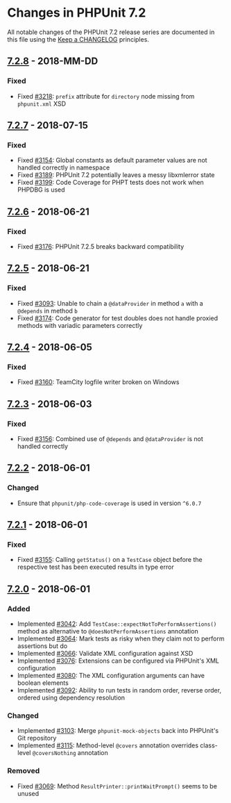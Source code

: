 # Changes in PHPUnit 7.2

All notable changes of the PHPUnit 7.2 release series are documented in this file using the [Keep a CHANGELOG](http://keepachangelog.com/) principles.

## [7.2.8] - 2018-MM-DD

### Fixed

* Fixed [#3218](https://github.com/sebastianbergmann/phpunit/issues/3218): `prefix` attribute for `directory` node missing from `phpunit.xml` XSD

## [7.2.7] - 2018-07-15

### Fixed

* Fixed [#3154](https://github.com/sebastianbergmann/phpunit/issues/3154): Global constants as default parameter values are not handled correctly in namespace
* Fixed [#3189](https://github.com/sebastianbergmann/phpunit/issues/3189): PHPUnit 7.2 potentially leaves a messy libxmlerror state
* Fixed [#3199](https://github.com/sebastianbergmann/phpunit/pull/3199): Code Coverage for PHPT tests does not work when PHPDBG is used

## [7.2.6] - 2018-06-21

### Fixed

* Fixed [#3176](https://github.com/sebastianbergmann/phpunit/issues/3176): PHPUnit 7.2.5 breaks backward compatibility

## [7.2.5] - 2018-06-21

### Fixed

* Fixed [#3093](https://github.com/sebastianbergmann/phpunit/issues/3093): Unable to chain a `@dataProvider` in method `a` with a `@depends` in method `b`
* Fixed [#3174](https://github.com/sebastianbergmann/phpunit/issues/3174): Code generator for test doubles does not handle proxied methods with variadic parameters correctly

## [7.2.4] - 2018-06-05

### Fixed

* Fixed [#3160](https://github.com/sebastianbergmann/phpunit/issues/3160): TeamCity logfile writer broken on Windows

## [7.2.3] - 2018-06-03

### Fixed

* Fixed [#3156](https://github.com/sebastianbergmann/phpunit/issues/3156): Combined use of `@depends` and `@dataProvider` is not handled correctly

## [7.2.2] - 2018-06-01

### Changed

* Ensure that `phpunit/php-code-coverage` is used in version `^6.0.7`

## [7.2.1] - 2018-06-01

### Fixed

* Fixed [#3155](https://github.com/sebastianbergmann/phpunit/issues/3155): Calling `getStatus()` on a `TestCase` object before the respective test has been executed results in type error

## [7.2.0] - 2018-06-01

### Added

* Implemented [#3042](https://github.com/sebastianbergmann/phpunit/pull/3042): Add `TestCase::expectNotToPerformAssertions()` method as alternative to `@doesNotPerformAssertions` annotation
* Implemented [#3064](https://github.com/sebastianbergmann/phpunit/issues/3064): Mark tests as risky when they claim not to perform assertions but do
* Implemented [#3066](https://github.com/sebastianbergmann/phpunit/issues/3066): Validate XML configuration against XSD
* Implemented [#3076](https://github.com/sebastianbergmann/phpunit/issues/3076): Extensions can be configured via PHPUnit's XML configuration
* Implemented [#3080](https://github.com/sebastianbergmann/phpunit/issues/3080): The XML configuration arguments can have boolean elements
* Implemented [#3092](https://github.com/sebastianbergmann/phpunit/pull/3092): Ability to run tests in random order, reverse order, ordered using dependency resolution

### Changed

* Implemented [#3103](https://github.com/sebastianbergmann/phpunit/issues/3103): Merge `phpunit-mock-objects` back into PHPUnit's Git repository
* Implemented [#3115](https://github.com/sebastianbergmann/phpunit/pull/3115): Method-level `@covers` annotation overrides class-level `@coversNothing` annotation

### Removed

* Fixed [#3069](https://github.com/sebastianbergmann/phpunit/issues/3069): Method `ResultPrinter::printWaitPrompt()` seems to be unused

[7.2.8]: https://github.com/sebastianbergmann/phpunit/compare/7.2.7...7.2.8
[7.2.7]: https://github.com/sebastianbergmann/phpunit/compare/7.2.6...7.2.7
[7.2.6]: https://github.com/sebastianbergmann/phpunit/compare/7.2.5...7.2.6
[7.2.5]: https://github.com/sebastianbergmann/phpunit/compare/7.2.4...7.2.5
[7.2.4]: https://github.com/sebastianbergmann/phpunit/compare/7.2.3...7.2.4
[7.2.3]: https://github.com/sebastianbergmann/phpunit/compare/7.2.2...7.2.3
[7.2.2]: https://github.com/sebastianbergmann/phpunit/compare/7.2.1...7.2.2
[7.2.1]: https://github.com/sebastianbergmann/phpunit/compare/7.2.0...7.2.1
[7.2.0]: https://github.com/sebastianbergmann/phpunit/compare/7.1...7.2.0

